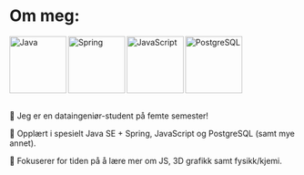 # Om meg:

<div>
      <img align = "left" alt = "Java" width = "100px" src="https://cdn.jsdelivr.net/gh/devicons/devicon@latest/icons/java/java-original-wordmark.svg" />
      <img align = "left" alt = "Spring" width = "100px" src="https://cdn.jsdelivr.net/gh/devicons/devicon@latest/icons/spring/spring-original-wordmark.svg" />
      <img  align = "left" alt = "JavaScript" width = "100px" src="https://cdn.jsdelivr.net/gh/devicons/devicon@latest/icons/javascript/javascript-plain.svg" />
      <img align = "center" alt = "PostgreSQL" width = "100px" src="https://cdn.jsdelivr.net/gh/devicons/devicon@latest/icons/postgresql/postgresql-plain-wordmark.svg" />
</div>
          
<br>

📌 Jeg er en dataingeniør-student på femte semester!

📌 Opplært i spesielt Java SE + Spring, JavaScript og PostgreSQL (samt mye annet).

📌 Fokuserer for tiden på å lære mer om JS, 3D grafikk samt fysikk/kjemi.
